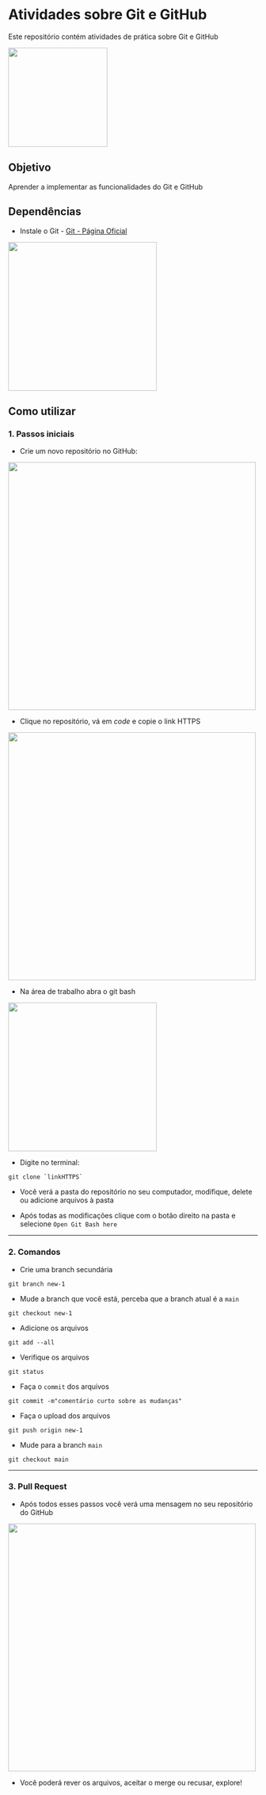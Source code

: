 # Atividades sobre Git e GitHub

Este repositório contém atividades de prática sobre Git e GitHub

<img src="https://upload.wikimedia.org/wikipedia/commons/c/c2/GitHub_Invertocat_Logo.svg" width="200" />

## Objetivo
Aprender a implementar as funcionalidades do Git e GitHub

## Dependências

* Instale o Git - [Git - Página Oficial](https://git-scm.com/)

 
<img src="https://upload.wikimedia.org/wikipedia/commons/e/e0/Git-logo.svg" width="300" />

 

## Como utilizar

###  1. Passos iniciais

* Crie um novo repositório no GitHub:

<img src="https://docs.github.com/assets/cb-29762/mw-1440/images/help/repository/repo-create-global-nav-update.webp" width="500" />

* Clique no repositório, vá em *code* e copie o link HTTPS

<img src="https://itknowledgeexchange.techtarget.com/coffee-talk/files/2020/11/find-github-url.png" width="500" />

* Na área de trabalho abra o git bash

<img src="https://help.lieberlieber.com/LemonTree/attachments/Verify%20Git%20LFS%20Setup/GitBashHere.png" width="300" />

* Digite no terminal:

```git
git clone `linkHTTPS`
```

* Você verá a pasta do repositório no seu computador, modifique, delete ou adicione arquivos à pasta

* Após todas as modificações clique com o botão direito na pasta e selecione `Open Git Bash here`

---

###  2. Comandos

* Crie uma branch secundária

```git
git branch new-1
```

* Mude a branch que você está, perceba que a branch atual é a `main`

```git
git checkout new-1
```

* Adicione os arquivos

```git
git add --all
```

* Verifique os arquivos

```git
git status
```

* Faça o `commit` dos arquivos

```git
git commit -m"comentário curto sobre as mudanças"
```

* Faça o upload dos arquivos

```git
git push origin new-1
```

* Mude para a branch `main`

```git
git checkout main
```

---

###  3. Pull Request

* Após todos esses passos você verá uma mensagem no seu repositório do GitHub

<img src="https://hisham.hm/img/posts/github-comparepr.png" width="500" />



* Você poderá rever os arquivos, aceitar o merge ou recusar, explore!



